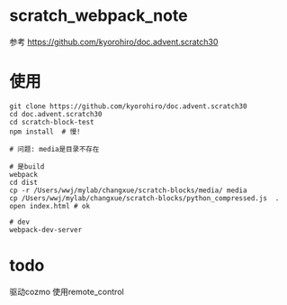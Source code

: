 
# scratch_webpack_note

参考 https://github.com/kyorohiro/doc.advent.scratch30

# 使用
```
git clone https://github.com/kyorohiro/doc.advent.scratch30
cd doc.advent.scratch30
cd scratch-block-test
npm install  # 慢!

# 问题: media是目录不存在

# 是build
webpack 
cd dist
cp -r /Users/wwj/mylab/changxue/scratch-blocks/media/ media
cp /Users/wwj/mylab/changxue/scratch-blocks/python_compressed.js  .
open index.html # ok

# dev
webpack-dev-server 

```



# todo
驱动cozmo 使用remote_control